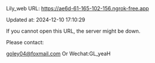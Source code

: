 Lily_web URL: https://ae6d-61-165-102-156.ngrok-free.app

Updated at: 2024-12-10 17:10:29

If you cannot open this URL, the server might be down.

Please contact: 

goley04@foxmail.com Or Wechat:GL_yeaH
